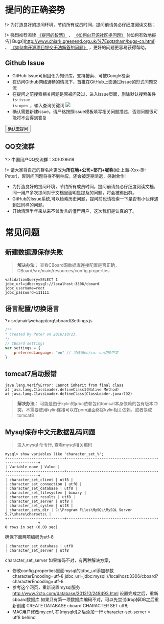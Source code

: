 # 提问的正确姿势

!> 为打造良好的提问环境，节约所有成员时间，提问前请务必仔细度阅读文档；

!> 强烈推荐阅读 [《提问的智慧》](https://github.com/ryanhanwu/How-To-Ask-Questions-The-Smart-Way) 、 [《如何向开源社区提问题》](https://github.com/seajs/seajs/issues/545) [《如何有效地报告] Bug》](http://www.chiark.greenend.org.uk/%7Esgtatham/bugs-cn.html) 、 [《如何向开源项目提交无法解答的问题》](https://zhuanlan.zhihu.com/p/25795393) ，更好的问题更容易获得帮助。

## Github Issue
- GitHub Issue可用固化为知识库，支持搜索、可被Google检索
- 在访问Github网络通畅的情况下，首推在GitHub上面通过issue的形式问题交流
- 在提问之前搜索相关问题是否被问及过，进入issue页面，删除默认搜索条件<code>is:issue is:open </code>，输入查询关键词
![](../../../assets/search-issue.png)
- 确认需要新建issue，请严格按照issue模板填写相关问题描述，否则问题很可能将不会得到答复

<a href="https://github.com/yzhang921/CBoard/issues"><button type="button" class="btn btn-primary btn-sm">确认去提问</button></a>

## QQ交流群
?> 中国用户QQ交流群：301028618

!> 请大家将自己的群名片更改为**所在地+公司+部门+呢称**(如:上海-Xxx-BI-Peter)，否则问问题将得不到响应，还会被定期清退，感谢合作!
- 为打造良好的提问环境，节约所有成员时间，提问前请务必仔细度阅读文档，同一用户多次提问对于文档里面明显提及的问题，将会被踢出群。
- GitHub的Issue系统,可以检索历史问题，提问前也请检索一下是否有小伙伴遇到过同样的问题。
- 开始清理半年来从来不曾发言的僵尸用户，这次我们是认真的了。


# 常见问题
## 新建数据源保存失败
>**解决办法**： 查看CBoard源数据库连接配置是否正确，CBoard/src/main/resources/config.properties
```
validationQuery=SELECT 1
jdbc_url=jdbc:mysql://localhost:3306/cboard
jdbc_username=root
jdbc_password=111111
```

## 语言配置/切换语言

?> src\main\webapp\org\cboard\Settings.js

```javascript
/**
* Created by Peter on 2016/10/23.
*/
// CBoard settings
var settings = {
    preferredLanguage: "en" // 可选值en/cn: cn切换中文
}
```

## tomcat7启动报错
```
java.lang.VerifyError: Cannot inherit from final class
at java.lang.ClassLoader.defineClass1(Native Method)
at java.lang.ClassLoader.defineClass(ClassLoader.java:792)
```
> **解决办法**： 可能是由于kylin的jdbc依赖包和tomcat本身依赖的包有版本冲突，不需要使用kylin连接可以在pom里面移除kylin相关依赖，或者换成tomcat8  


## Mysql保存中文元数据乱码问题
> 进入mysql 命令行, 查看mysql相关编码
```
mysql> show variables like 'character_set_%';
+--------------------------+---------------------------------------------------------+
| Variable_name | Value |
+--------------------------+---------------------------------------------------------+
| character_set_client | utf8 |
| character_set_connection | utf8 |
| character_set_database | utf8 |
| character_set_filesystem | binary |
| character_set_results | utf8 |
| character_set_server | utf8 |
| character_set_system | utf8 |
| character_sets_dir | C:\Program Files\MySQL\MySQL Server 5.7\share\charsets\ |
+--------------------------+---------------------------------------------------------+
8 rows in set (0.00 sec)
```

确保下面两项编码为utf-8
```
| character_set_database | utf8
| character_set_server | utf8
```
character_set_server 如果编码不对，有两种解决方案，

- 修改config.properties里面mysql的jdbc_url添加参数characterEncoding=utf-8
jdbc_url=jdbc:mysql://localhost:3306/cboard?characterEncoding=utf-8
- 参考这个网页，重新设置mysql服务 http://www.2cto.com/database/201310/248493.html 设置完成之后，重新cboard数据库
如果只有第一项数据库编码不对，可以先尝试drop掉DB之后重新创建
CREATE DATABASE cboard CHARACTER SET utf8;
- MAC用户修改my.cnf, 在[mysqld]之后添加一行 character-set-server = utf8 behind
